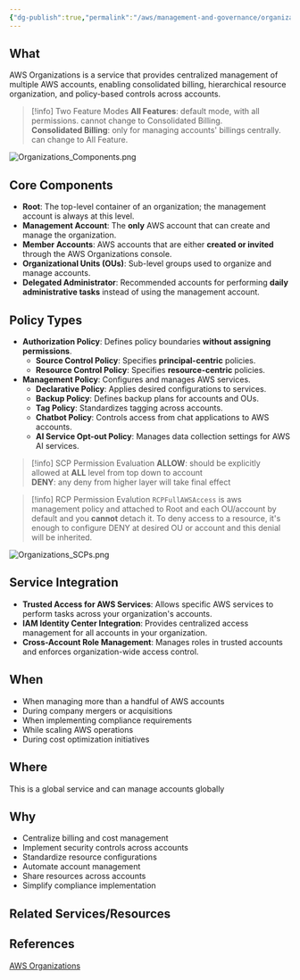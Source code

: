 ```yaml
---
{"dg-publish":true,"permalink":"/aws/management-and-governance/organizations/organizations/"}
---
```



## What
AWS Organizations is a service that provides centralized management of multiple AWS accounts, enabling consolidated billing, hierarchical resource organization, and policy-based controls across accounts.

>[!info] Two Feature Modes
>**All Features**: default mode, with all permissions. cannot change to Consolidated Billing. \
>**Consolidated Billing**: only for managing accounts' billings centrally. can change to All Feature. 

![Organizations_Components.png](/img/user/aws/Management%20&%20Governance/Organizations/excalidraw/Organizations_Components.png)
## Core Components
- **Root**: The top-level container of an organization; the management account is always at this level.
- **Management Account**: The **only** AWS account that can create and manage the organization.
- **Member Accounts**: AWS accounts that are either **created or invited** through the AWS Organizations console.
- **Organizational Units (OUs)**: Sub-level groups used to organize and manage accounts.
- **Delegated Administrator**: Recommended accounts for performing **daily administrative tasks** instead of using the management account.

## Policy Types
- **Authorization Policy**: Defines policy boundaries **without assigning permissions**.
    - **Source Control Policy**: Specifies **principal-centric** policies.
    - **Resource Control Policy**: Specifies **resource-centric** policies.
- **Management Policy**: Configures and manages AWS services.
    - **Declarative Policy**: Applies desired configurations to services.
    - **Backup Policy**: Defines backup plans for accounts and OUs.
    - **Tag Policy**: Standardizes tagging across accounts.
    - **Chatbot Policy**: Controls access from chat applications to AWS accounts.
    - **AI Service Opt-out Policy**: Manages data collection settings for AWS AI services.

>[!info] SCP Permission Evaluation
>**ALLOW**: should be explicitly allowed at **ALL** level from top down to account \
>**DENY**: any deny from higher layer will take final effect 

>[!info] RCP Permission Evalution
>`RCPFullAWSAccess` is aws management policy and attached to Root and each OU/account by default and you **cannot** detach it.
>To deny access to a resource, it's enough to configure DENY at desired OU or account and this denial will be inherited.


![Organizations_SCPs.png](/img/user/aws/Management%20&%20Governance/Organizations/excalidraw/Organizations_SCPs.png)
## Service Integration
- **Trusted Access for AWS Services**: Allows specific AWS services to perform tasks across your organization's accounts.
- **IAM Identity Center Integration**: Provides centralized access management for all accounts in your organization.
- **Cross-Account Role Management**: Manages roles in trusted accounts and enforces organization-wide access control.

## When
- When managing more than a handful of AWS accounts
- During company mergers or acquisitions
- When implementing compliance requirements
- While scaling AWS operations
- During cost optimization initiatives

## Where
This is a global service and can manage accounts globally

## Why
- Centralize billing and cost management
- Implement security controls across accounts
- Standardize resource configurations
- Automate account management
- Share resources across accounts
- Simplify compliance implementation

## Related Services/Resources

  
## References

[AWS Organizations](https://docs.aws.amazon.com/organizations/latest/userguide/orgs_introduction.html)
